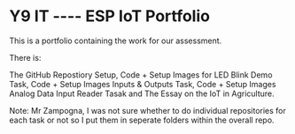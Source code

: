 # Y9 IT ----  ESP IoT Portfolio
This is a portfolio containing the work for our assessment.

There is:

The GitHub Repostiory Setup, Code + Setup Images for LED Blink Demo Task, Code + Setup Images Inputs & Outputs Task, Code + Setup Images Analog Data Input Reader Tasak and The Essay on the IoT in Agriculture.

Note: Mr Zampogna, I was not sure whether to do individual repositories for each task or not so I put them in seperate folders within the overall repo.
